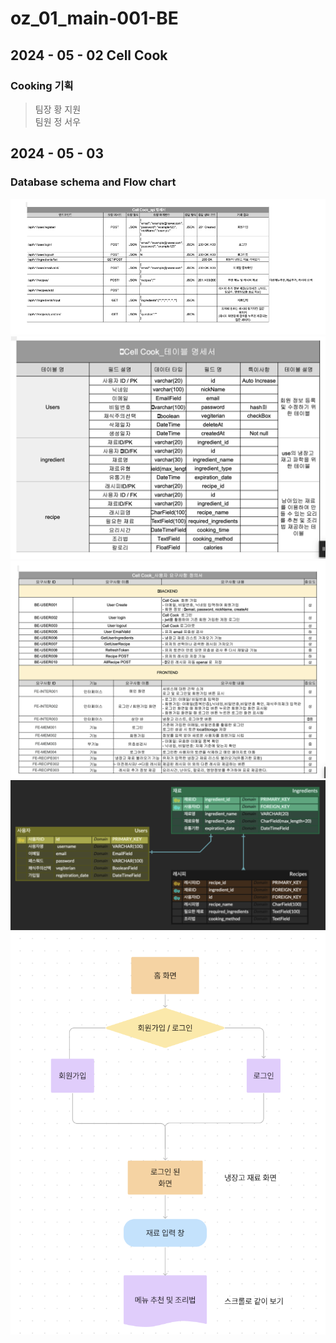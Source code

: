 # oz_01_main-001-BE  
## 2024 - 05 - 02 Cell Cook 
### Cooking 기획
> 팀장 황 지원  
> 팀원 정 서우  

## 2024 - 05 - 03 
### Database schema and Flow chart 

![0503api.png](img/0503api.png)  
![0503table.png](img/0503table.png)  
![0503use.png](img/0503use.png)  
![erd.png](img/erd.png)  
![flowchart.png](img/flowchart.png)  
